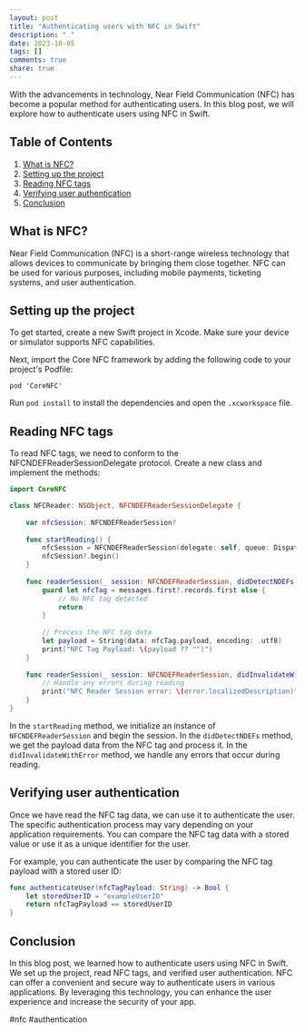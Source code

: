```yaml
---
layout: post
title: "Authenticating users with NFC in Swift"
description: " "
date: 2023-10-05
tags: []
comments: true
share: true
---
```


With the advancements in technology, Near Field Communication (NFC) has become a popular method for authenticating users. In this blog post, we will explore how to authenticate users using NFC in Swift.

## Table of Contents
1. [What is NFC?](#what-is-nfc)
2. [Setting up the project](#setting-up-the-project)
3. [Reading NFC tags](#reading-nfc-tags)
4. [Verifying user authentication](#verifying-user-authentication)
5. [Conclusion](#conclusion)

## What is NFC?

Near Field Communication (NFC) is a short-range wireless technology that allows devices to communicate by bringing them close together. NFC can be used for various purposes, including mobile payments, ticketing systems, and user authentication.

## Setting up the project

To get started, create a new Swift project in Xcode. Make sure your device or simulator supports NFC capabilities.

Next, import the Core NFC framework by adding the following code to your project's Podfile:

```
pod 'CoreNFC'
```

Run `pod install` to install the dependencies and open the `.xcworkspace` file.

## Reading NFC tags

To read NFC tags, we need to conform to the NFCNDEFReaderSessionDelegate protocol. Create a new class and implement the methods:

```swift
import CoreNFC

class NFCReader: NSObject, NFCNDEFReaderSessionDelegate {
    
    var nfcSession: NFCNDEFReaderSession?
    
    func startReading() {
        nfcSession = NFCNDEFReaderSession(delegate: self, queue: DispatchQueue.main, invalidateAfterFirstRead: true)
        nfcSession?.begin()
    }
    
    func readerSession(_ session: NFCNDEFReaderSession, didDetectNDEFs messages: [NFCNDEFMessage]) {
        guard let nfcTag = messages.first?.records.first else {
            // No NFC tag detected
            return
        }
        
        // Process the NFC tag data
        let payload = String(data: nfcTag.payload, encoding: .utf8)
        print("NFC Tag Payload: \(payload ?? "")")
    }
    
    func readerSession(_ session: NFCNDEFReaderSession, didInvalidateWithError error: Error) {
        // Handle any errors during reading
        print("NFC Reader Session error: \(error.localizedDescription)")
    }
}
```

In the `startReading` method, we initialize an instance of `NFCNDEFReaderSession` and begin the session. In the `didDetectNDEFs` method, we get the payload data from the NFC tag and process it. In the `didInvalidateWithError` method, we handle any errors that occur during reading.

## Verifying user authentication

Once we have read the NFC tag data, we can use it to authenticate the user. The specific authentication process may vary depending on your application requirements. You can compare the NFC tag data with a stored value or use it as a unique identifier for the user.

For example, you can authenticate the user by comparing the NFC tag payload with a stored user ID:

```swift
func authenticateUser(nfcTagPayload: String) -> Bool {
    let storedUserID = "exampleUserID"
    return nfcTagPayload == storedUserID
}
```

## Conclusion

In this blog post, we learned how to authenticate users using NFC in Swift. We set up the project, read NFC tags, and verified user authentication. NFC can offer a convenient and secure way to authenticate users in various applications. By leveraging this technology, you can enhance the user experience and increase the security of your app. 

#nfc #authentication